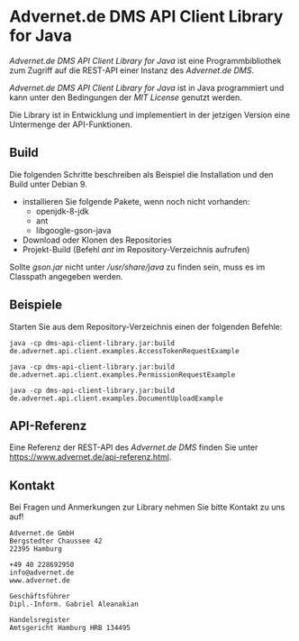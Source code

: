 # Advernet.de DMS API Client Library for Java

*Advernet.de DMS API Client Library for Java* ist eine Programmbibliothek
zum Zugriff auf die REST-API einer Instanz des *Advernet.de DMS*.

*Advernet.de DMS API Client Library for Java* ist in Java programmiert
und kann unter den Bedingungen der *MIT License* genutzt werden.

Die Library ist in Entwicklung und implementiert in der jetzigen
Version eine Untermenge der API-Funktionen.

## Build

Die folgenden Schritte beschreiben als Beispiel die Installation
und den Build unter Debian 9.

* installieren Sie folgende Pakete, wenn noch nicht vorhanden:
    * openjdk-8-jdk
    * ant
    * libgoogle-gson-java
* Download oder Klonen des Repositories
* Projekt-Build (Befehl *ant* im Repository-Verzeichnis aufrufen)

Sollte *gson.jar* nicht unter */usr/share/java* zu finden sein, muss es im Classpath
angegeben werden.

## Beispiele

Starten Sie aus dem Repository-Verzeichnis einen der folgenden Befehle:

~~~
java -cp dms-api-client-library.jar:build de.advernet.api.client.examples.AccessTokenRequestExample
~~~

~~~
java -cp dms-api-client-library.jar:build de.advernet.api.client.examples.PermissionRequestExample
~~~

~~~
java -cp dms-api-client-library.jar:build de.advernet.api.client.examples.DocumentUploadExample
~~~

## API-Referenz

Eine Referenz der REST-API des *Advernet.de DMS* finden Sie unter <https://www.advernet.de/api-referenz.html>.

## Kontakt

Bei Fragen und Anmerkungen zur Library nehmen Sie bitte Kontakt zu uns auf!

~~~
Advernet.de GmbH
Bergstedter Chaussee 42
22395 Hamburg

+49 40 228692950
info@advernet.de
www.advernet.de

Geschäftsführer
Dipl.-Inform. Gabriel Aleanakian

Handelsregister
Amtsgericht Hamburg HRB 134495
~~~
